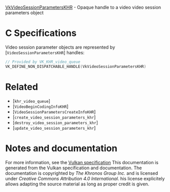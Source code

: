 [VkVideoSessionParametersKHR](https://www.khronos.org/registry/vulkan/specs/1.3-extensions/man/html/VkVideoSessionParametersKHR.html) - Opaque handle to a video video session parameters object

# C Specifications
Video session parameter objects are represented by
[`VideoSessionParametersKHR`] handles:
```c
// Provided by VK_KHR_video_queue
VK_DEFINE_NON_DISPATCHABLE_HANDLE(VkVideoSessionParametersKHR)
```

# Related
- [`khr_video_queue`]
- [`VideoBeginCodingInfoKHR`]
- [`VideoSessionParametersCreateInfoKHR`]
- [`create_video_session_parameters_khr`]
- [`destroy_video_session_parameters_khr`]
- [`update_video_session_parameters_khr`]

# Notes and documentation
For more information, see the [Vulkan specification](https://www.khronos.org/registry/vulkan/specs/1.3-extensions/html/vkspec.html)
This documentation is generated from the Vulkan specification and documentation.
The documentation is copyrighted by *The Khronos Group Inc.* and is licensed under *Creative Commons Attribution 4.0 International*.
his license explicitely allows adapting the source material as long as proper credit is given.
        